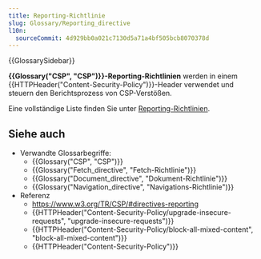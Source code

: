 ```yaml
---
title: Reporting-Richtlinie
slug: Glossary/Reporting_directive
l10n:
  sourceCommit: 4d929bb0a021c7130d5a71a4bf505bcb8070378d
---
```


{{GlossarySidebar}}

**{{Glossary("CSP", "CSP")}}-Reporting-Richtlinien** werden in einem {{HTTPHeader("Content-Security-Policy")}}-Header verwendet und steuern den Berichtsprozess von CSP-Verstößen.

Eine vollständige Liste finden Sie unter [Reporting-Richtlinien](/de/docs/Web/HTTP/Reference/Headers/Content-Security-Policy#reporting_directives).

## Siehe auch

- Verwandte Glossarbegriffe:
  - {{Glossary("CSP", "CSP")}}
  - {{Glossary("Fetch_directive", "Fetch-Richtlinie")}}
  - {{Glossary("Document_directive", "Dokument-Richtlinie")}}
  - {{Glossary("Navigation_directive", "Navigations-Richtlinie")}}
- Referenz
  - <https://www.w3.org/TR/CSP/#directives-reporting>
  - {{HTTPHeader("Content-Security-Policy/upgrade-insecure-requests", "upgrade-insecure-requests")}}
  - {{HTTPHeader("Content-Security-Policy/block-all-mixed-content", "block-all-mixed-content")}}
  - {{HTTPHeader("Content-Security-Policy")}}
